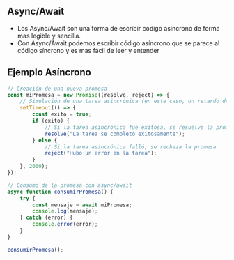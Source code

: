 
## Async/Await

- Los Async/Await son una forma de escribir código asíncrono de forma mas legible y sencilla.
- Con Async/Await podemos escribir código asíncrono que se parece al código síncrono y es mas fácil de leer y entender

## Ejemplo Asíncrono

```js
// Creación de una nueva promesa
const miPromesa = new Promise((resolve, reject) => {
    // Simulación de una tarea asincrónica (en este caso, un retardo de 2 segundos)
    setTimeout(() => {
        const exito = true;
        if (exito) {
            // Si la tarea asincrónica fue exitosa, se resuelve la promesa
            resolve("La tarea se completó exitosamente");
        } else {
            // Si la tarea asincrónica falló, se rechaza la promesa
            reject("Hubo un error en la tarea");
        }
    }, 2000);
});

// Consumo de la promesa con async/await
async function consumirPromesa() {
    try {
        const mensaje = await miPromesa;
        console.log(mensaje);
    } catch (error) {
        console.error(error);
    }
}

consumirPromesa();
```